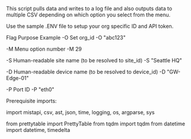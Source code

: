 This script pulls data and writes to a log file and also outputs data to multiple CSV depending on which option you select from the menu.

Use the sample .ENV file to setup your org specific ID and API token.

Flag Purpose Example -O Set org_id -O "abc123"

-M Menu option number -M 29

-S Human-readable site name (to be resolved to site_id) -S "Seattle HQ"

-D Human-readable device name (to be resolved to device_id) -D "GW-Edge-01"

-P Port ID -P "eth0"

Prerequisite imports:

import mistapi, csv, ast, json, time, logging, os, argparse, sys

from prettytable import PrettyTable from tqdm import tqdm from datetime import datetime, timedelta
